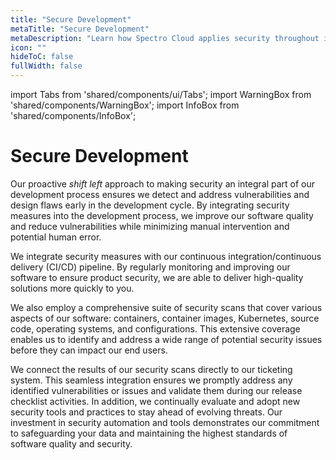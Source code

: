 ```yaml
---
title: "Secure Development"
metaTitle: "Secure Development"
metaDescription: "Learn how Spectro Cloud applies security throughout its development lifecycle."
icon: ""
hideToC: false
fullWidth: false
---
```



import Tabs from 'shared/components/ui/Tabs';
import WarningBox from 'shared/components/WarningBox';
import InfoBox from 'shared/components/InfoBox';

# Secure Development

Our proactive *shift left*  approach to making security an integral part of our development process ensures we detect and address vulnerabilities and design flaws early in the development cycle. By integrating security measures into the development process, we improve our software quality and reduce vulnerabilities while minimizing manual intervention and potential human error. 

We integrate security measures with our continuous integration/continuous delivery (CI/CD) pipeline. By regularly monitoring and improving our software to ensure product security, we are able to deliver high-quality solutions more quickly to you.

We also employ a comprehensive suite of security scans that cover various aspects of our software: containers, container images, Kubernetes, source code, operating systems, and configurations. This extensive coverage enables us to identify and address a wide range of potential security issues before they can impact our end users. 

We connect the results of our security scans directly to our ticketing system. This seamless integration ensures we promptly address any identified vulnerabilities or issues and validate them during our release checklist activities.
In addition, we continually evaluate and adopt new security tools and practices to stay ahead of evolving threats. Our investment in security automation and tools demonstrates our commitment to safeguarding your data and maintaining the highest standards of software quality and security.
